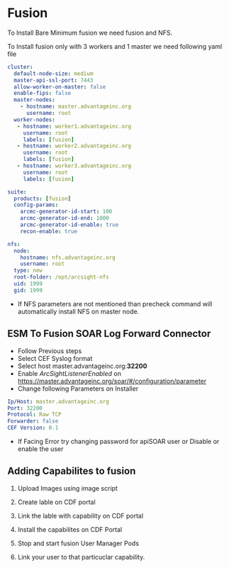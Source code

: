 # Fusion

To Install Bare Minimum fusion we need fusion and NFS.

To Install fusion only with 3 workers and 1 master we need following yaml file

```yaml
cluster:
  default-node-size: medium
  master-api-ssl-port: 7443
  allow-worker-on-master: false
  enable-fips: false
  master-nodes:
    - hostname: master.advantageinc.org
      username: root
  worker-nodes:
   - hostname: worker1.advantageinc.org
     username: root
     labels: [fusion]
   - hostname: worker2.advantageinc.org
     username: root
     labels: [fusion]
   - hostname: worker3.advantageinc.org
     username: root
     labels: [fusion]

suite:
  products: [fusion]
  config-params:
    arcmc-generator-id-start: 100
    arcmc-generator-id-end: 1000
    arcmc-generator-id-enable: true
    recon-enable: true

nfs:
  node:
    hostname: nfs.advantageinc.org
    username: root
  type: new
  root-folder: /opt/arcsight-nfs
  uid: 1999
  gid: 1999
```

* If NFS parameters are not mentioned than precheck command will automatically install NFS on master node.

## ESM To Fusion SOAR Log Forward Connector

* Follow Previous steps
* Select CEF Syslog format
* Select host master.advantageinc.org:**32200**
* Enable *ArcSightListenerEnabled* on <https://master.advantageinc.org/soar/#/configuration/parameter>
* Change following Parameters on Installer

``` yaml
Ip/Host: master.advantageinc.org
Port: 32200
Protocol: Raw TCP
Forwarder: false
CEF Version: 0.1
```

* If Facing Error try changing password for apiSOAR user or Disable or enable the user

## Adding Capabilites to fusion

1. Upload Images using image script

2. Create lable on CDF portal

3. Link the lable with capability on CDF portal

4. Install the capabilites on CDF Portal

5. Stop and start fusion User Manager Pods

6. Link your user to that particuclar capability.
